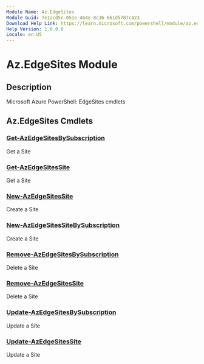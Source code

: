 ```yaml
---
Module Name: Az.EdgeSites
Module Guid: 7e1acd5c-051e-464e-8c36-661d5787c423
Download Help Link: https://learn.microsoft.com/powershell/module/az.edgesites
Help Version: 1.0.0.0
Locale: en-US
---
```


# Az.EdgeSites Module
## Description
Microsoft Azure PowerShell: EdgeSites cmdlets

## Az.EdgeSites Cmdlets
### [Get-AzEdgeSitesBySubscription](Get-AzEdgeSitesBySubscription.md)
Get a Site

### [Get-AzEdgeSitesSite](Get-AzEdgeSitesSite.md)
Get a Site

### [New-AzEdgeSitesSite](New-AzEdgeSitesSite.md)
Create a Site

### [New-AzEdgeSitesSiteBySubscription](New-AzEdgeSitesSiteBySubscription.md)
Create a Site

### [Remove-AzEdgeSitesBySubscription](Remove-AzEdgeSitesBySubscription.md)
Delete a Site

### [Remove-AzEdgeSitesSite](Remove-AzEdgeSitesSite.md)
Delete a Site

### [Update-AzEdgeSitesBySubscription](Update-AzEdgeSitesBySubscription.md)
Update a Site

### [Update-AzEdgeSitesSite](Update-AzEdgeSitesSite.md)
Update a Site

